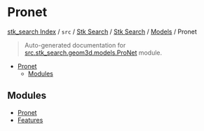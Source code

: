 # Pronet

[stk_search Index](../../../../../README.md#stk_search-index) / `src` / [Stk Search](../../../index.md#stk-search) / [Stk Search](../../../index.md#stk-search) / [Models](../index.md#models) / Pronet

> Auto-generated documentation for [src.stk_search.geom3d.models.ProNet](https://github.com/mohammedazzouzi15/STK_search/blob/main/src/stk_search/geom3d/models/ProNet/__init__.py) module.

- [Pronet](#pronet)
  - [Modules](#modules)

## Modules

- [Pronet](./ProNet.md)
- [Features](./features.md)